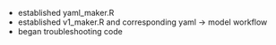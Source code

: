 * established yaml_maker.R 
* established v1_maker.R and corresponding yaml -> model workflow 
* began troubleshooting code 
